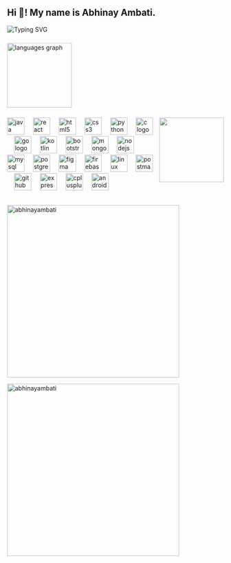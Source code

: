 <h2 align="left">Hi 👋! My name is Abhinay Ambati.</h2>

![Typing SVG](https://readme-typing-svg.herokuapp.com?font=Fira+Code&size=22&pause=1000&color=0E76A8&center=true&vCenter=true&width=435&lines=Full-stack+Developer;JAVA+Developer!)

###

<div align="left">
  <img src="https://github-readme-stats.vercel.app/api/top-langs?username=AbhinayAmbati&locale=en&hide_title=false&layout=compact&card_width=400&langs_count=5&theme=dracula&hide_border=false" height="150" alt="languages graph" />
</div>

###

<img align="right" height="150" src="https://th.bing.com/th/id/OIG4.ySKPMUY6DRCKvBcX2qrK?w=270&h=270&c=6&r=0&o=5&dpr=1.3&pid=ImgGn"  />

###

<div align="left">
  <img src="https://upload.wikimedia.org/wikipedia/commons/3/30/Java_logo_and_wordmark.svg" height="40" alt="java logo" />
  <img width="12" />
  <img src="https://upload.wikimedia.org/wikipedia/commons/a/a7/React-icon.svg" height="40" alt="react logo" />
  <img width="12" />
  <img src="https://upload.wikimedia.org/wikipedia/commons/d/d5/HTML5_logo_and_wordmark.svg" height="40" alt="html5 logo" />
  <img width="12" />
  <img src="https://upload.wikimedia.org/wikipedia/commons/6/62/CSS3_logo_and_wordmark.svg" height="40" alt="css3 logo" />
  <img width="12" />
  <img src="https://upload.wikimedia.org/wikipedia/commons/0/0d/Python_logo_and_wordmark.svg" height="40" alt="python logo" />
  <img width="12" />
  <img src="https://upload.wikimedia.org/wikipedia/commons/3/3a/C_Logo.svg" height="40" alt="c logo" />
  <img width="12" />
  <img src="https://golang.org/doc/gopher/app/gopher.png" height="40" alt="go logo" />
  <img width="12" />
  <img src="https://upload.wikimedia.org/wikipedia/commons/7/74/Kotlin_logo.svg" height="40" alt="kotlin logo" />
  <img width="12" />
  <img src="https://upload.wikimedia.org/wikipedia/commons/b/b2/Bootstrap_logo.svg" height="40" alt="bootstrap logo" />
  <img width="12" />
  <img src="https://upload.wikimedia.org/wikipedia/commons/9/9f/MongoDB_Logo.svg" height="40" alt="mongodb logo" />
  <img width="12" />
  <img src="https://upload.wikimedia.org/wikipedia/commons/d/d9/Node.js_logo.svg" height="40" alt="nodejs logo" />
  <img width="12" />
  <img src="https://upload.wikimedia.org/wikipedia/commons/3/39/MySQL.svg" height="40" alt="mysql logo" />
  <img width="12" />
  <img src="https://upload.wikimedia.org/wikipedia/commons/2/29/Postgresql_logo.svg" height="40" alt="postgresql logo" />
  <img width="12" />
  <img src="https://upload.wikimedia.org/wikipedia/commons/e/ec/Figma-logo.svg" height="40" alt="figma logo" />
  <img width="12" />
  <img src="https://upload.wikimedia.org/wikipedia/commons/9/9c/Firebase_Logo.svg" height="40" alt="firebase logo" />
  <img width="12" />
  <img src="https://upload.wikimedia.org/wikipedia/commons/3/3a/Linux_logo.png" height="40" alt="linux logo" />
  <img width="12" />
  <img src="https://www.vectorlogo.zone/logos/getpostman/getpostman-icon.svg" height="40" alt="postman logo" />
  <img width="12" />
  <img src="https://upload.wikimedia.org/wikipedia/commons/9/91/Octicons-mark-github.svg" height="40" alt="github logo" />
  <img width="12" />
  <img src="https://upload.wikimedia.org/wikipedia/commons/4/4b/Expressjs.png" height="40" alt="express logo" />
  <img width="12" />
  <img src="https://upload.wikimedia.org/wikipedia/commons/1/19/C%2B%2B_Logo.svg" height="40" alt="cplusplus logo" />
  <img width="12" />
  <img src="https://upload.wikimedia.org/wikipedia/commons/1/18/Android_Studio_logo.svg" height="40" alt="android studio logo" />
</div>

<br>

<div>
<p>
  <img align="center" src="https://github-readme-stats.vercel.app/api?username=abhinayambati&show_icons=true&locale=en" alt="abhinayambati" width="400" />
</p>

<p>
  <img align="center" src="https://github-readme-streak-stats.herokuapp.com/?user=abhinayambati" alt="abhinayambati" width="400" />
</p>

</div>

###
